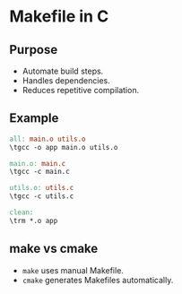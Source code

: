 # Makefile in C

## Purpose
- Automate build steps.
- Handles dependencies.
- Reduces repetitive compilation.

## Example
```makefile
all: main.o utils.o
\tgcc -o app main.o utils.o

main.o: main.c
\tgcc -c main.c

utils.o: utils.c
\tgcc -c utils.c

clean:
\trm *.o app
```

## make vs cmake
- `make` uses manual Makefile.
- `cmake` generates Makefiles automatically.